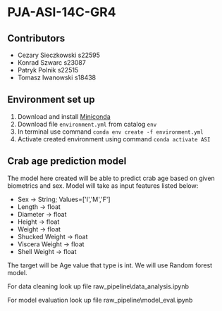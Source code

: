 # PJA-ASI-14C-GR4

## Contributors
- Cezary Sieczkowski s22595
- Konrad Szwarc s23087
- Patryk Polnik s22515
- Tomasz Iwanowski s18438

## Environment set up
1. Download and install [Miniconda](https://docs.anaconda.com/free/miniconda/index.html)
2. Download file `environment.yml` from catalog `env`
3. In terminal use command `conda env create -f environment.yml`
4. Activate created environment using command `conda activate ASI`

<h2>Crab age prediction model</h2>

<p>The model here created will be able to predict crab age based on given biometrics and sex. Model will take as input features listed below:</p>

<ul>
    <li>Sex -> String; Values=['I','M','F']</li>
    <li>Length -> float</li>
    <li>Diameter -> float</li>
    <li>Height -> float</li>
    <li>Weight -> float</li>
    <li>Shucked Weight -> float</li>
    <li>Viscera Weight -> float</li>
    <li>Shell Weight -> float</li>
</ul>

<p>The target will be Age value that type is int. We will use Random forest model.</p>

<p>For data cleaning look up file raw_pipeline\data_analysis.ipynb</p>

<p>For model evaluation look up file raw_pipeline\model_eval.ipynb</p>
